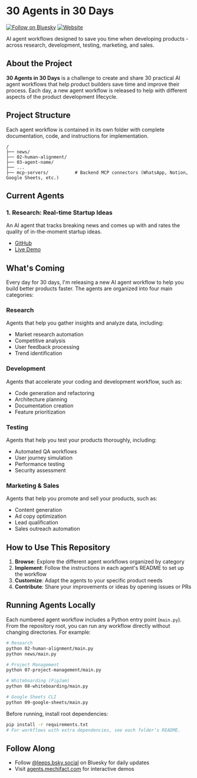 # 30 Agents in 30 Days

[![Follow on Bluesky](https://img.shields.io/badge/Follow-Bluesky-blue)](https://bsky.app/profile/leeps.bsky.social)
[![Website](https://img.shields.io/badge/Website-agents.mechifact.com-green)](https://agents.mechifact.com/)

AI agent workflows designed to save you time when developing products - across research, development, testing, marketing, and sales.

## About the Project

**30 Agents in 30 Days** is a challenge to create and share 30 practical AI agent workflows that help product builders save time and improve their process. Each day, a new agent workflow is released to help with different aspects of the product development lifecycle.

## Project Structure

Each agent workflow is contained in its own folder with complete documentation, code, and instructions for implementation.

```
/
├── news/
├── 02-human-alignment/
├── 03-agent-name/
├── ...
├── mcp-servers/          # Backend MCP connectors (WhatsApp, Notion, Google Sheets, etc.)
``` 

## Current Agents

### 1. Research: Real-time Startup Ideas

An AI agent that tracks breaking news and comes up with and rates the quality of in-the-moment startup ideas.

- [GitHub](https://github.com/ltejedor/agents/tree/main/news)
- [Live Demo](https://ideas.mechifact.com/)

## What's Coming

Every day for 30 days, I'm releasing a new AI agent workflow to help you build better products faster. The agents are organized into four main categories:

### Research
Agents that help you gather insights and analyze data, including:
- Market research automation
- Competitive analysis
- User feedback processing
- Trend identification

### Development
Agents that accelerate your coding and development workflow, such as:
- Code generation and refactoring
- Architecture planning
- Documentation creation
- Feature prioritization

### Testing
Agents that help you test your products thoroughly, including:
- Automated QA workflows
- User journey simulation
- Performance testing
- Security assessment

### Marketing & Sales
Agents that help you promote and sell your products, such as:
- Content generation
- Ad copy optimization
- Lead qualification
- Sales outreach automation

## How to Use This Repository

1. **Browse**: Explore the different agent workflows organized by category
2. **Implement**: Follow the instructions in each agent's README to set up the workflow
3. **Customize**: Adapt the agents to your specific product needs
4. **Contribute**: Share your improvements or ideas by opening issues or PRs

## Running Agents Locally

Each numbered agent workflow includes a Python entry point (`main.py`). From the repository root, you can run any workflow directly without changing directories. For example:
```bash
# Research
python 02-human-alignment/main.py
python news/main.py

# Project Management
python 07-project-management/main.py

# Whiteboarding (FigJam)
python 08-whiteboarding/main.py

# Google Sheets CLI
python 09-google-sheets/main.py
```

Before running, install root dependencies:
```bash
pip install -r requirements.txt
# For workflows with extra dependencies, see each folder’s README.
```

## Follow Along

- Follow [@leeps.bsky.social](https://bsky.app/profile/leeps.bsky.social) on Bluesky for daily updates
- Visit [agents.mechifact.com](https://agents.mechifact.com/) for interactive demos
